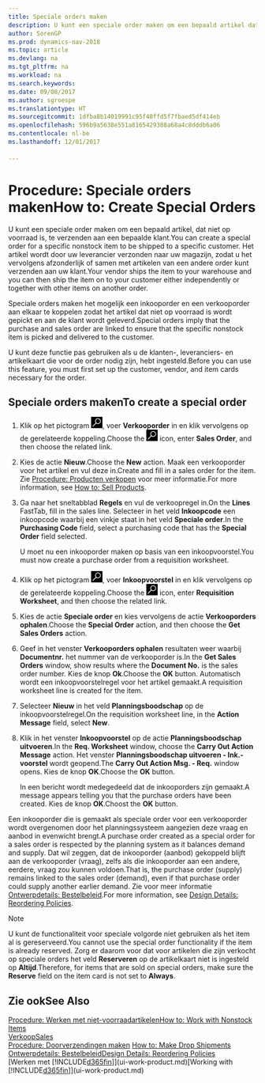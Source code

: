```yaml
---
title: Speciale orders maken
description: U kunt een speciale order maken om een bepaald artikel dat niet op voorraad is, te verzenden aan een bepaalde klant. Het artikel wordt door uw leverancier verzonden naar uw magazijn, zodat u het vervolgens afzonderlijk of samen met artikelen van een andere order kunt verzenden aan uw klant.
author: SorenGP
ms.prod: dynamics-nav-2018
ms.topic: article
ms.devlang: na
ms.tgt_pltfrm: na
ms.workload: na
ms.search.keywords: 
ms.date: 09/08/2017
ms.author: sgroespe
ms.translationtype: HT
ms.sourcegitcommit: 1dfba8b14019991c95f40ffd5f7fbaed5df414eb
ms.openlocfilehash: 596b9a5638e551a8165429308a68a4c8dddb6a06
ms.contentlocale: nl-be
ms.lasthandoff: 12/01/2017

---
```

# <a name="how-to-create-special-orders"></a><span data-ttu-id="51396-104">Procedure: Speciale orders maken</span><span class="sxs-lookup"><span data-stu-id="51396-104">How to: Create Special Orders</span></span>
<span data-ttu-id="51396-105">U kunt een speciale order maken om een bepaald artikel, dat niet op voorraad is, te verzenden aan een bepaalde klant.</span><span class="sxs-lookup"><span data-stu-id="51396-105">You can create a special order for a specific nonstock item to be shipped to a specific customer.</span></span> <span data-ttu-id="51396-106">Het artikel wordt door uw leverancier verzonden naar uw magazijn, zodat u het vervolgens afzonderlijk of samen met artikelen van een andere order kunt verzenden aan uw klant.</span><span class="sxs-lookup"><span data-stu-id="51396-106">Your vendor ships the item to your warehouse and you can then ship the item on to your customer either independently or together with other items on another order.</span></span>  

<span data-ttu-id="51396-107">Speciale orders maken het mogelijk een inkooporder en een verkooporder aan elkaar te koppelen zodat het artikel dat niet op voorraad is wordt gepickt en aan de klant wordt geleverd.</span><span class="sxs-lookup"><span data-stu-id="51396-107">Special orders imply that the purchase and sales order are linked to ensure that the specific nonstock item is picked and delivered to the customer.</span></span>  

<span data-ttu-id="51396-108">U kunt deze functie pas gebruiken als u de klanten-, leveranciers- en artikelkaart die voor de order nodig zijn, hebt ingesteld.</span><span class="sxs-lookup"><span data-stu-id="51396-108">Before you can use this feature, you must first set up the customer, vendor, and item cards necessary for the order.</span></span>  

## <a name="to-create-a-special-order"></a><span data-ttu-id="51396-109">Speciale orders maken</span><span class="sxs-lookup"><span data-stu-id="51396-109">To create a special order</span></span>  
1.  <span data-ttu-id="51396-110">Klik op het pictogram ![Zoeken naar pagina of rapport](media/ui-search/search_small.png "pictogram Zoeken naar pagina of rapport"), voer **Verkooporder** in en klik vervolgens op de gerelateerde koppeling.</span><span class="sxs-lookup"><span data-stu-id="51396-110">Choose the ![Search for Page or Report](media/ui-search/search_small.png "Search for Page or Report icon") icon, enter **Sales Order**, and then choose the related link.</span></span>  
2. <span data-ttu-id="51396-111">Kies de actie **Nieuw**.</span><span class="sxs-lookup"><span data-stu-id="51396-111">Choose the **New** action.</span></span> <span data-ttu-id="51396-112">Maak een  verkooporder voor het artikel en vul deze in.</span><span class="sxs-lookup"><span data-stu-id="51396-112">Create and fill in a  sales order for the item.</span></span> <span data-ttu-id="51396-113">Zie [Procedure: Producten verkopen](sales-how-sell-products.md) voor meer informatie.</span><span class="sxs-lookup"><span data-stu-id="51396-113">For more information, see [How to: Sell Products](sales-how-sell-products.md).</span></span>
3.  <span data-ttu-id="51396-114">Ga naar het sneltabblad **Regels** en vul de verkoopregel in.</span><span class="sxs-lookup"><span data-stu-id="51396-114">On the **Lines** FastTab, fill in the sales line.</span></span> <span data-ttu-id="51396-115">Selecteer in het veld **Inkoopcode** een inkoopcode waarbij een vinkje staat in het veld **Speciale order**.</span><span class="sxs-lookup"><span data-stu-id="51396-115">In the **Purchasing Code** field, select a purchasing code that has the **Special Order** field selected.</span></span>

    <span data-ttu-id="51396-116">U moet nu een inkooporder maken op basis van een inkoopvoorstel.</span><span class="sxs-lookup"><span data-stu-id="51396-116">You must now create a purchase order from a requisition worksheet.</span></span>  
4. <span data-ttu-id="51396-117">Klik op het pictogram ![Zoeken naar pagina of rapport](media/ui-search/search_small.png "pictogram Zoeken naar pagina of rapport"), voer **Inkoopvoorstel** in en klik vervolgens op de gerelateerde koppeling.</span><span class="sxs-lookup"><span data-stu-id="51396-117">Choose the ![Search for Page or Report](media/ui-search/search_small.png "Search for Page or Report icon") icon, enter **Requisition Worksheet**, and then choose the related link.</span></span>  
5. <span data-ttu-id="51396-118">Kies de actie **Speciale order** en kies vervolgens de actie **Verkooporders ophalen**.</span><span class="sxs-lookup"><span data-stu-id="51396-118">Choose the **Special Order** action, and then choose the **Get Sales Orders** action.</span></span>  
6.  <span data-ttu-id="51396-119">Geef in het venster **Verkooporders ophalen** resultaten weer waarbij **Documentnr.** het nummer van de verkooporder is.</span><span class="sxs-lookup"><span data-stu-id="51396-119">In the **Get Sales Orders** window, show results where the **Document No.** is the sales order number.</span></span> <span data-ttu-id="51396-120">Kies de knop **Ok**.</span><span class="sxs-lookup"><span data-stu-id="51396-120">Choose the **OK** button.</span></span> <span data-ttu-id="51396-121">Automatisch wordt een inkoopvoorstelregel voor het artikel gemaakt.</span><span class="sxs-lookup"><span data-stu-id="51396-121">A requisition worksheet line is created for the item.</span></span>  
7.  <span data-ttu-id="51396-122">Selecteer **Nieuw** in het veld **Planningsboodschap** op de inkoopvoorstelregel.</span><span class="sxs-lookup"><span data-stu-id="51396-122">On the requisition worksheet line, in the **Action Message** field, select **New**.</span></span>  
8.  <span data-ttu-id="51396-123">Klik in het venster **Inkoopvoorstel** op de actie **Planningsboodschap uitvoeren**.</span><span class="sxs-lookup"><span data-stu-id="51396-123">In the **Req. Worksheet** window, choose the **Carry Out Action Message** action.</span></span> <span data-ttu-id="51396-124">Het venster **Planningsboodschap uitvoeren - Ink.-voorstel** wordt geopend.</span><span class="sxs-lookup"><span data-stu-id="51396-124">The **Carry Out Action Msg. - Req.** window opens.</span></span> <span data-ttu-id="51396-125">Kies de knop **OK**.</span><span class="sxs-lookup"><span data-stu-id="51396-125">Choose the **OK** button.</span></span>  

    <span data-ttu-id="51396-126">In een bericht wordt medegedeeld dat de inkooporders zijn gemaakt.</span><span class="sxs-lookup"><span data-stu-id="51396-126">A message appears telling you that the purchase orders have been created.</span></span> <span data-ttu-id="51396-127">Kies de knop **OK**.</span><span class="sxs-lookup"><span data-stu-id="51396-127">Choost the **OK** button.</span></span>  

<span data-ttu-id="51396-128">Een inkooporder die is gemaakt als speciale order voor een verkooporder wordt overgenomen door het planningssysteem aangezien deze vraag en aanbod in evenwicht brengt.</span><span class="sxs-lookup"><span data-stu-id="51396-128">A purchase order created as a special order for a sales order is respected by the planning system as it balances demand and supply.</span></span> <span data-ttu-id="51396-129">Dat wil zeggen, dat de inkooporder (aanbod) gekoppeld blijft aan de verkooporder (vraag), zelfs als die inkooporder aan een andere, eerdere, vraag zou kunnen voldoen.</span><span class="sxs-lookup"><span data-stu-id="51396-129">That is, the purchase order (supply) remains linked to the sales order (demand), even if that purchase order could supply another earlier demand.</span></span> <span data-ttu-id="51396-130">Zie voor meer informatie [Ontwerpdetails: Bestelbeleid](design-details-reservation-order-tracking-and-action-messaging.md).</span><span class="sxs-lookup"><span data-stu-id="51396-130">For more information, see [Design Details: Reordering Policies](design-details-reservation-order-tracking-and-action-messaging.md).</span></span>  

> [!NOTE]  
>  <span data-ttu-id="51396-131">U kunt de functionaliteit voor speciale volgorde niet gebruiken als het item al is gereserveerd.</span><span class="sxs-lookup"><span data-stu-id="51396-131">You cannot use the special order functionality if the item is already reserved.</span></span> <span data-ttu-id="51396-132">Zorg er daarom voor dat voor artikelen die zijn verkocht op speciale orders het veld **Reserveren** op de artikelkaart niet is ingesteld op **Altijd**.</span><span class="sxs-lookup"><span data-stu-id="51396-132">Therefore, for items that are sold on special orders, make sure the **Reserve** field on the item card is not set to **Always**.</span></span>  

## <a name="see-also"></a><span data-ttu-id="51396-133">Zie ook</span><span class="sxs-lookup"><span data-stu-id="51396-133">See Also</span></span>  
[<span data-ttu-id="51396-134">Procedure: Werken met niet-voorraadartikelen</span><span class="sxs-lookup"><span data-stu-id="51396-134">How to: Work with Nonstock Items</span></span>](inventory-how-work-nonstock-items.md)  
[<span data-ttu-id="51396-135">Verkoop</span><span class="sxs-lookup"><span data-stu-id="51396-135">Sales</span></span>](sales-manage-sales.md)  
<span data-ttu-id="51396-136">[Procedure: Doorverzendingen maken](sales-how-drop-shipment.md) </span><span class="sxs-lookup"><span data-stu-id="51396-136">[How to: Make Drop Shipments](sales-how-drop-shipment.md) </span></span>  
[<span data-ttu-id="51396-137">Ontwerpdetails: Bestelbeleid</span><span class="sxs-lookup"><span data-stu-id="51396-137">Design Details: Reordering Policies</span></span>](design-details-reservation-order-tracking-and-action-messaging.md)  
<span data-ttu-id="51396-138">[Werken met [!INCLUDE[d365fin](includes/d365fin_md.md)]](ui-work-product.md)</span><span class="sxs-lookup"><span data-stu-id="51396-138">[Working with [!INCLUDE[d365fin](includes/d365fin_md.md)]](ui-work-product.md)</span></span>

